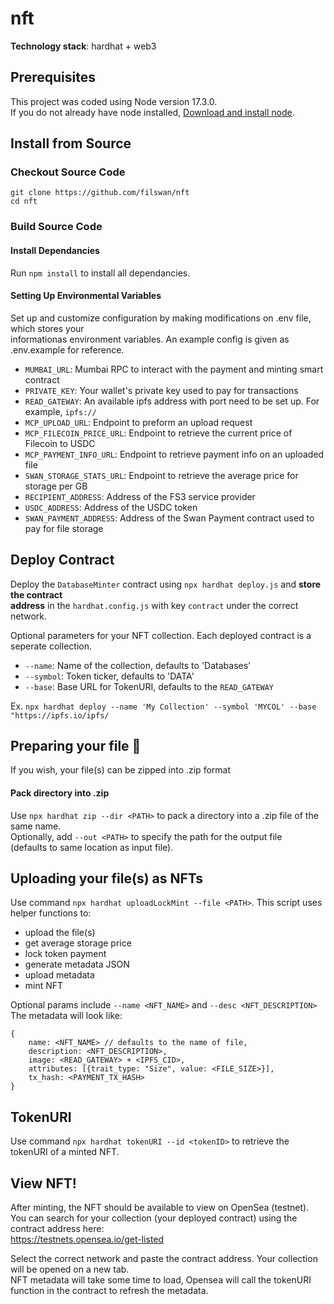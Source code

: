 # nft

**Technology stack**: hardhat + web3

## Prerequisites

This project was coded using Node version 17.3.0. \
If you do not already have node installed, [Download and install node](https://nodejs.org/en/download/).

## Install from Source

### Checkout Source Code

```
git clone https://github.com/filswan/nft
cd nft
```

### Build Source Code

#### Install Dependancies

Run `npm install` to install all dependancies.

#### Setting Up Environmental Variables

Set up and customize configuration by making modifications on .env file, which stores your \
informationas environment variables. An example config is given as .env.example for reference.

- `MUMBAI_URL`: Mumbai RPC to interact with the payment and minting smart contract
- `PRIVATE_KEY`: Your wallet's private key used to pay for transactions
- `READ_GATEWAY`: An available ipfs address with port need to be set up. For example, `ipfs://`
- `MCP_UPLOAD_URL`: Endpoint to preform an upload request
- `MCP_FILECOIN_PRICE_URL`: Endpoint to retrieve the current price of Filecoin to USDC
- `MCP_PAYMENT_INFO_URL`: Endpoint to retrieve payment info on an uploaded file
- `SWAN_STORAGE_STATS_URL`: Endpoint to retrieve the average price for storage per GB
- `RECIPIENT_ADDRESS`: Address of the FS3 service provider
- `USDC_ADDRESS`: Address of the USDC token
- `SWAN_PAYMENT_ADDRESS`: Address of the Swan Payment contract used to pay for file storage

## Deploy Contract

Deploy the `DatabaseMinter` contract using `npx hardhat deploy.js` and
**store the contract \
address** in the `hardhat.config.js` with key `contract` under the correct network.

Optional parameters for your NFT collection. Each deployed contract is a seperate collection.

- `--name`: Name of the collection, defaults to 'Databases'
- `--symbol`: Token ticker, defaults to 'DATA'
- `--base`: Base URL for TokenURI, defaults to the `READ_GATEWAY`

Ex. `npx hardhat deploy --name 'My Collection' --symbol 'MYCOL' --base "https://ipfs.io/ipfs/`

## Preparing your file 📁

If you wish, your file(s) can be zipped into .zip format

#### Pack directory into .zip

Use `npx hardhat zip --dir <PATH>` to pack a directory into a .zip file of the same name. \
Optionally, add `--out <PATH>` to specify the path for the output file \
(defaults to same location as input file).

## Uploading your file(s) as NFTs

Use command `npx hardhat uploadLockMint --file <PATH>`.
This script uses helper functions to:

- upload the file(s)
- get average storage price
- lock token payment
- generate metadata JSON
- upload metadata
- mint NFT

Optional params include `--name <NFT_NAME>` and `--desc <NFT_DESCRIPTION>`
The metadata will look like:

```
{
    name: <NFT_NAME> // defaults to the name of file,
    description: <NFT_DESCRIPTION>,
    image: <READ_GATEWAY> + <IPFS_CID>,
    attributes: [{trait_type: "Size", value: <FILE_SIZE>}],
    tx_hash: <PAYMENT_TX_HASH>
}
```

## TokenURI

Use command `npx hardhat tokenURI --id <tokenID>` to retrieve the tokenURI of a minted NFT.

## View NFT!

After minting, the NFT should be available to view on OpenSea (testnet). \
You can search for your collection (your deployed contract) using the contract address here: \
https://testnets.opensea.io/get-listed

Select the correct network and paste the contract address. Your collection will be opened on a new tab. \
NFT metadata will take some time to load, Opensea will call the tokenURI function in the contract to refresh the metadata.
